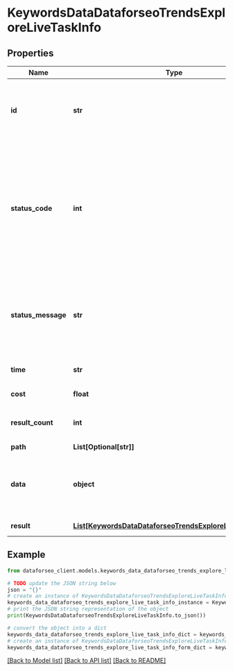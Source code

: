 # KeywordsDataDataforseoTrendsExploreLiveTaskInfo


## Properties

Name | Type | Description | Notes
------------ | ------------- | ------------- | -------------
**id** | **str** | task identifier unique task identifier in our system in the UUID format | [optional] 
**status_code** | **int** | status code of the task generated by DataForSEO, can be within the following range: 10000-60000 you can find the full list of the response codes here | [optional] 
**status_message** | **str** | informational message of the task you can find the full list of general informational messages here | [optional] 
**time** | **str** | execution time, seconds | [optional] 
**cost** | **float** | total tasks cost, USD | [optional] 
**result_count** | **int** | number of elements in the result array | [optional] 
**path** | **List[Optional[str]]** | URL path | [optional] 
**data** | **object** | contains the same parameters that you specified in the POST request | [optional] 
**result** | [**List[KeywordsDataDataforseoTrendsExploreLiveResultInfo]**](KeywordsDataDataforseoTrendsExploreLiveResultInfo.md) | array of results | [optional] 

## Example

```python
from dataforseo_client.models.keywords_data_dataforseo_trends_explore_live_task_info import KeywordsDataDataforseoTrendsExploreLiveTaskInfo

# TODO update the JSON string below
json = "{}"
# create an instance of KeywordsDataDataforseoTrendsExploreLiveTaskInfo from a JSON string
keywords_data_dataforseo_trends_explore_live_task_info_instance = KeywordsDataDataforseoTrendsExploreLiveTaskInfo.from_json(json)
# print the JSON string representation of the object
print(KeywordsDataDataforseoTrendsExploreLiveTaskInfo.to_json())

# convert the object into a dict
keywords_data_dataforseo_trends_explore_live_task_info_dict = keywords_data_dataforseo_trends_explore_live_task_info_instance.to_dict()
# create an instance of KeywordsDataDataforseoTrendsExploreLiveTaskInfo from a dict
keywords_data_dataforseo_trends_explore_live_task_info_form_dict = keywords_data_dataforseo_trends_explore_live_task_info.from_dict(keywords_data_dataforseo_trends_explore_live_task_info_dict)
```
[[Back to Model list]](../README.md#documentation-for-models) [[Back to API list]](../README.md#documentation-for-api-endpoints) [[Back to README]](../README.md)


